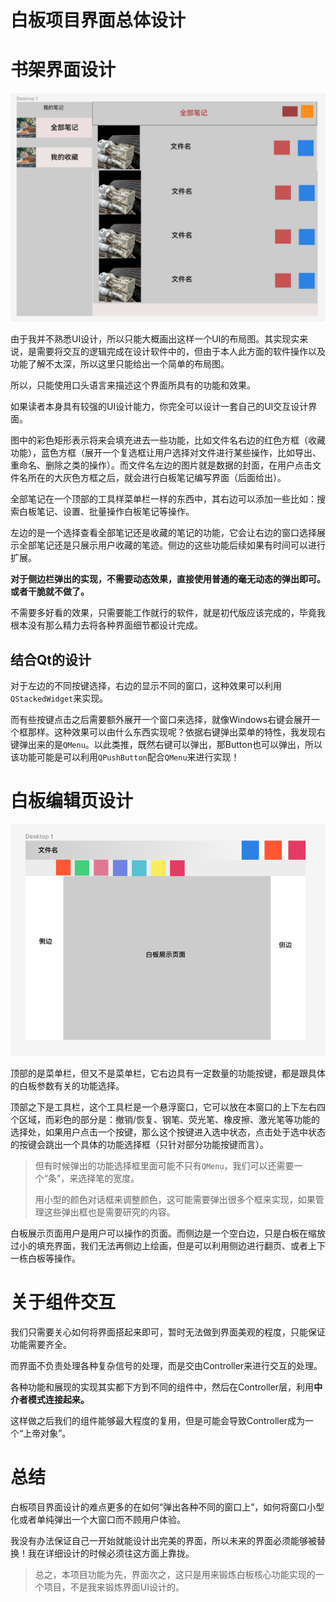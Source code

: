 # 白板项目界面总体设计

# 书架界面设计

​![image-20240828135405-4hoghi2](assets/image-20240828135405-4hoghi2.png)​

由于我并不熟悉UI设计，所以只能大概画出这样一个UI的布局图。其实现实来说，是需要将交互的逻辑完成在设计软件中的，但由于本人此方面的软件操作以及功能了解不太深，所以这里只能给出一个简单的布局图。

所以，只能使用口头语言来描述这个界面所具有的功能和效果。

如果读者本身具有较强的UI设计能力，你完全可以设计一套自己的UI交互设计界面。

图中的彩色矩形表示将来会填充进去一些功能，比如文件名右边的红色方框（收藏功能），蓝色方框（展开一个复选框让用户选择对文件进行某些操作，比如导出、重命名、删除之类的操作）。而文件名左边的图片就是数据的封面，在用户点击文件名所在的大灰色方框之后，就会进行白板笔记编写界面（后面给出）。

全部笔记在一个顶部的工具样菜单栏一样的东西中，其右边可以添加一些比如：搜索白板笔记、设置、批量操作白板笔记等操作。

左边的是一个选择查看全部笔记还是收藏的笔记的功能，它会让右边的窗口选择展示全部笔记还是只展示用户收藏的笔迹。侧边的这些功能后续如果有时间可以进行扩展。

**对于侧边栏弹出的实现，不需要动态效果，直接使用普通的毫无动态的弹出即可。或者干脆就不做了。**

不需要多好看的效果，只需要能工作就行的软件，就是初代版应该完成的，毕竟我根本没有那么精力去将各种界面细节都设计完成。

## 结合Qt的设计

对于左边的不同按键选择，右边的显示不同的窗口，这种效果可以利用`QStackedWidget`​来实现。

而有些按键点击之后需要额外展开一个窗口来选择，就像Windows右键会展开一个框那样。这种效果可以由什么东西实现呢？依据右键弹出菜单的特性，我发现右键弹出来的是`QMenu`​。以此类推，既然右键可以弹出，那Button也可以弹出，所以该功能可能是可以利用`QPushButton`​配合`QMenu`​来进行实现！

# 白板编辑页设计

​![image-20240828141029-h8hregj](assets/image-20240828141029-h8hregj.png)​

顶部的是菜单栏，但又不是菜单栏，它右边具有一定数量的功能按键，都是跟具体的白板参数有关的功能选择。

顶部之下是工具栏，这个工具栏是一个悬浮窗口，它可以放在本窗口的上下左右四个区域，而彩色的部分是：撤销/恢复、钢笔、荧光笔、橡皮擦、激光笔等功能的选择处，如果用户点击一个按键，那么这个按键进入选中状态，点击处于选中状态的按键会跳出一个具体的功能选择框（只针对部分功能按键而言）。

> 但有时候弹出的功能选择框里面可能不只有`QMenu`​，我们可以还需要一个“条”，来选择笔的宽度。
>
> 用小型的颜色对话框来调整颜色，这可能需要弹出很多个框来实现，如果管理这些弹出框也是需要研究的内容。

白板展示页面用户是用户可以操作的页面。而侧边是一个空白边，只是白板在缩放过小的填充界面，我们无法再侧边上绘画，但是可以利用侧边进行翻页、或者上下一栋白板等操作。

# 关于组件交互

我们只需要关心如何将界面搭起来即可，暂时无法做到界面美观的程度，只能保证功能需要齐全。

而界面不负责处理各种复杂信号的处理，而是交由Controller来进行交互的处理。

各种功能和展现的实现其实都下方到不同的组件中，然后在Controller层，利用**中介者模式连接起来。**

这样做之后我们的组件能够最大程度的复用，但是可能会导致Controller成为一个“上帝对象”。

# 总结

白板项目界面设计的难点更多的在如何“弹出各种不同的窗口上”，如何将窗口小型化或者单纯弹出一个大窗口而不顾用户体验。

我没有办法保证自己一开始就能设计出完美的界面，所以未来的界面必须能够被替换！我在详细设计的时候必须往这方面上靠拢。

> 总之，本项目功能为先，界面次之，这只是用来锻炼白板核心功能实现的一个项目，不是我来锻炼界面UI设计的。

‍

